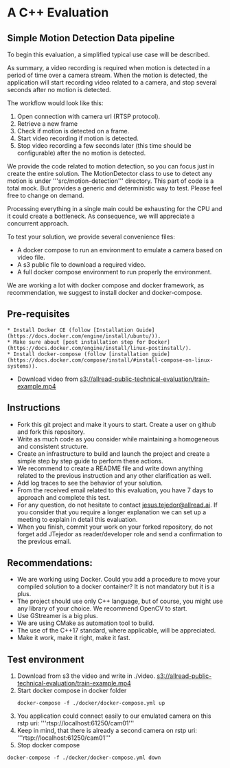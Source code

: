 # A C++ Evaluation

## Simple Motion Detection Data pipeline

To begin this evaluation, a simplified typical use case will be described.

As summary, a video recording is required when motion is detected in a period of time over a camera stream.
When the motion is detected, the application will start recording video related to a camera, and stop
several seconds after no motion is detected.

The workflow would look like this:

1. Open connection with camera url (RTSP protocol).
2. Retrieve a new frame
3. Check if motion is detected on a frame.
4. Start video recording if motion is detected.
5. Stop video recording a few seconds later (this time should be configurable) after the no motion is detected.

We provide the code related to motion detection, so you can focus just in create the entire solution.
The MotionDetector class to use to detect any motion is under '''src/motion-detection''' directory. This part of code is a total mock. But provides a generic and deterministic way to test. Please feel free to change on demand.

Processing everything in a single main could be exhausting for the CPU and it could create a bottleneck.
As consequence, we will appreciate a concurrent approach.

To test your solution, we provide several convenience files:
* A docker compose to run an environment to emulate a camera based on video file.
* A s3 public file to download a required video.
* A full docker compose environment to run properly the environment.

We are working a lot with docker compose and docker framework, as recommendation, we suggest to install docker and docker-compose.

## Pre-requisites

	* Install Docker CE (follow [Installation Guide](https://docs.docker.com/engine/install/ubuntu/)).
	* Make sure about [post installation step for Docker](https://docs.docker.com/engine/install/linux-postinstall/).
	* Install docker-compose (follow [installation guide](https://docs.docker.com/compose/install/#install-compose-on-linux-systems)).
  * Download video from [s3://allread-public-technical-evaluation/train-example.mp4](s3://allread-public-technical-evaluation/train-example.mp4)


## Instructions

* Fork this git project and make it yours to start. Create a user on github and fork this repository.
* Write as much code as you consider while maintaining a homogeneous and consistent structure.
* Create an infrastructure to build and launch the project and create a simple step by step guide to perform these actions.
* We recommend to create a README file and write down anything related to the previous instruction and any other clarification as well.
* Add log traces to see the behavior of your solution.
* From the received email related to this evaluation, you have 7 days to approach and complete this test.
* For any question, do not hesitate to contact [jesus.tejedor@allread.ai](mailto:jesus.tejedor@allread.ai). If you consider that you require a longer explanation
we can set up a meeting to explain in detail this evaluation.
* When you finish, commit your work on your forked repository, do not forget add JTejedor as reader/developer role and send a confirmation to the previous email.


## Recommendations:

* We are working using Docker. Could you add a procedure to move your compiled solution to a docker container? It is not mandatory but it is a plus.
* The project should use only C++ language, but of course, you might use any library of your choice. We recommend OpenCV to start.
* Use GStreamer is a big plus.
* We are using CMake as automation tool to build.
* The use of the C++17 standard, where applicable, will be appreciated.
* Make it work, make it right, make it fast.

## Test environment

1. Download from s3 the video and write in ./video. [s3://allread-public-technical-evaluation/train-example.mp4](s3://allread-public-technical-evaluation/train-example.mp4)
2. Start docker compose in docker folder
	```shell
	docker-compose -f ./docker/docker-compose.yml up
	```
3. You application could connect easily to our emulated camera on this rstp uri: '''rtsp://localhost:61250/cam01'''
4. Keep in mind, that there is already a second camera on rstp uri: '''rtsp://localhost:61250/cam01'''
3. Stop docker compose
  ```shell
  docker-compose -f ./docker/docker-compose.yml down
  ```

